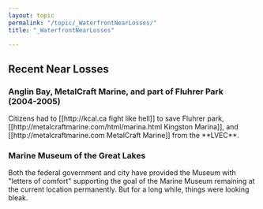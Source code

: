 ```yaml
---
layout: topic
permalink: "/topic/_WaterfrontNearLosses/"
title: "_WaterfrontNearLosses"

---
```


<h2 class="clearboth">Recent Near Losses

<h3>Anglin Bay, MetalCraft Marine, and part of Fluhrer Park<br>(2004-2005)</h3>
Citizens had to [[http://kcal.ca fight like hell]] to save Fluhrer park, [[http://metalcraftmarine.com/html/marina.html Kingston Marina]], and [[http://metalcraftmarine.com MetalCraft Marine]] from the **LVEC**.


<h3>Marine Museum of the Great Lakes</h3>
Both the federal government and city have provided the Museum with "letters of comfort" supporting the goal of the Marine Museum remaining at the current location permanently.  But for a long while, things were looking bleak.


